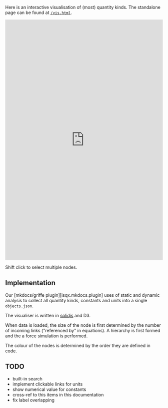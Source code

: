 
Here is an interactive visualisation of (most) quantity kinds. The standalone
page can be found at [`/vis.html`](https://abc8747.github.io/isqx/vis.html?autoLoad).

<iframe
  src="https://abc8747.github.io/isqx/vis.html?autoLoad"
  sandbox="allow-scripts allow-same-origin"
  loading="lazy"
  title="ISQX Visualization"
  style="width: 100%; height: 768px; border: 1px solid var(--md-typeset-table-color);">
</iframe>

Shift click to select multiple nodes.

## Implementation

Our [mkdocs/griffe plugin][isqx.mkdocs.plugin] uses of static and dynamic analysis to
collect all quantity kinds, constants and units into a single `objects.json`.

The visualiser is written in [solidjs](https://github.com/solidjs/solid) and D3.

When data is loaded, the size of the node is first determined by the number of
incoming links ("referenced by" in equations). A hierarchy is first formed and
the a force simulation is performed.

The colour of the nodes is determined by the order they are defined in code.

## TODO

- built-in search
- implement clickable links for units
- show numerical value for constants
- cross-ref to this items in this documentation
- fix label overlapping